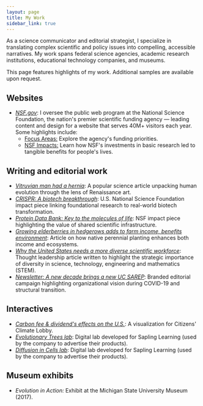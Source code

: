 ```yaml
---
layout: page
title: My Work
sidebar_link: true
---
```

As a science communicator and editorial strategist, I specialize in translating complex scientific and policy issues into compelling, accessible narratives. My work spans federal science agencies, academic research institutions, educational technology companies, and museums.

This page features highlights of my work. Additional samples are available upon request.

## Websites
<ul>
    <li><em><a href="https://www.nsf.gov/">NSF.gov</a></em>: I oversee the public web program at the National Science Foundation, the nation's premier scientific funding agency — leading content and design for a website that serves 40M+ visitors each year. Some highlights include:
     <ul><li><a href="https://www.nsf.gov/focus-areas">Focus Areas:</a> Explore the agency's funding priorities.</li>
      <li><a href="https://www.nsf.gov/impacts">NSF Impacts:</a> Learn how NSF's investments in basic research led to tangible benefits for people's lives.</li></ul>
  </li></ul>

## Writing and editorial work

<ul>
    <li><em><a href="https://slate.com/technology/2014/02/vitruvian-mans-hernia-leonardo-da-vinci-drawing-shows-flaws-of-human-evolution.html">Vitruvian man had a hernia</a></em>: A popular science article unpacking human evolution through the lens of Renaissance art.
  </li>
  <li><em><a href="https://www.nsf.gov/impacts/crispr">CRISPR: A biotech breakthrough</a></em>: U.S. National Science Foundation impact piece linking foundational research to real-world biotech transformation.</li>
  <li><em><a href="https://www.nsf.gov/impacts/protein-data-bank">Protein Data Bank: Key to the molecules of life</a></em>: NSF impact piece highlighting the value of shared scientific infrastructure.
  </li>

  <li><em><a href="https://sarep.ucdavis.edu/news/growing-elderberries-hedgerows-adds-farm-income-benefits-environment">Growing elderberries in hedgerows adds to farm income, benefits environment</a></em>: Article on how native perennial planting enhances both income and ecosystems.  </li>
<li><em><a href="https://drive.google.com/file/d/1-jrRh8u2Rklz5H5beCrXZCnnJSUZfQ00/view?usp=sharing">Why the United States needs a more diverse scientific workforce</a></em>: Thought leadership article written to highlight the strategic importance of diversity in science, technology, engineering and mathematics (STEM).</li>
<li><em><a href="https://sarep.ucdavis.edu/news/new-decade-brings-new-uc-sarep">Newsletter: A new decade brings a new UC SAREP</a></em>: Branded editorial campaign highlighting organizational vision during COVID-19 and structural transition.</li>
</ul>

## Interactives
<ul>
<li><em><a href="https://public.tableau.com/views/CarbonFeeandDividend-CitizensClimateLobbyViz/CarbonFeeandDividendEffects?:language=en-US&:sid=&:redirect=auth&:toolbar=n&:display_count=n&:origin=viz_share_link">Carbon fee & dividend's effects on the U.S.</a></em>: A visualization for Citizens' Climate Lobby.</li>
<li><em><a href="http://media.saplinglearning.com/pub/marketing/labs/evolutionary-trees/lab.html">Evolutionary Trees lab</a></em>: Digital lab developed for Sapling Learning (used by the company to advertise their products).</li>
<li><em><a href="http://media.saplinglearning.com/pub/marketing/labs/diffusion-in-cells/lab.html">Diffusion in Cells lab</a></em>: Digital lab developed for Sapling Learning (used by the company to advertise their products).</li>
</ul>

## Museum exhibits
<ul>
<li><em>Evolution in Action:</em> Exhibit at the Michigan State University Museum (2017).</li></ul>

